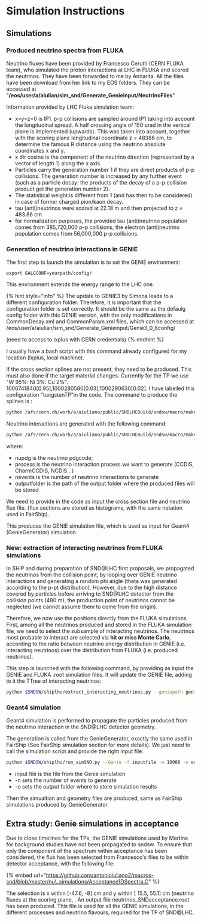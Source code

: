 # Simulation Instructions

## Simulations

### Produced neutrino spectra from FLUKA

Neutrino fluxes have been provided by Francesco Cerutti \(CERN FLUKA  team\), who simulated the proton interactions at LHC in FLUKA and scored the neutrinos. They have been forwarded to me by Annarita. All the files have been download from her link to my EOS folders. They can be accessed at "**/eos/user/a/aiulian/sim\_snd/Generate\_Genieinput/NeutrinoFiles**"

Information provided by LHC Fluka simulation team:

* x=y=z=0 is IP1. p-p collisions are sampled around IP1 taking into account the longitudinal spread. A half crossing angle of 150 urad in the vertical plane is implemented \(upwards\). This was taken into account, together with the scoring plane longitudinal coordinate z = 48386 cm, to determine the famous R distance using the neutrino absolute coordinates x and y.
* x dir cosine is the component of the neutrino direction \(represented by a vector of length 1\) along the x axis.
* Particles carry the generation number 1 if they are direct products of p-p collisions. The generation number is increased by any further event \(such as a particle decay: the products of the decay of a p-p collision product get the generation number 2\).
* The statistical weight is different from 1 \(and has then to be considered\) in case of former charged pion/kaon decay.
* tau \(anti\)neutrinos were scored at 22.18 m and then projected to z = 483.86 cm
* for normalization purposes, the provided tau \(anti\)neutrino population comes from 385,720,000 p-p collisions, the electron \(anti\)neutrino population comes from 56,000,000 p-p collisions.

### Generation of neutrino interactions in GENIE

The first step to launch the simulation is to set the GENIE environment:

`export GALGCONF=yourpath/config/`

This environment extends the energy range to the LHC one.

{% hint style="info" %}
The update to GENIE3 by Simona leads to a different configuration folder. Therefore, it is important that the configuration folder is set correctly. It should be the same as the defaulg config folder with this GENIE version, with the only modifications in CommonDecay.xml and CommonParam.xml files, which can be accessed at /eos/user/a/aiulian/sim\_snd/Generate\_Genieinput/Genie3\_0\_6config/

\(need to access to lxplus with CERN credentials\)
{% endhint %}

I usually have a bash script with this command already configured for my location \(lxplus, local machine\).

If the cross section splines are not present, they need to be produced. This must also done if the target material changes. Currently for the TP we use "W 95%: Ni 3%: Cu 2%". 1000741840\[0.95\],1000280580\[0.03\],1000290630\[0.02\]. I have labelled this configuration "tungstenTP"in the code. The command to produce the splines is :

```bash
python /afs/cern.ch/work/a/aiuliano/public/SNDLHCBuild/sndsw/macro/makeSNDGenieEvents.py spline --nupdg "nupdg" -t "tungstenTP" -o "outputfolder"
```

Neutrino interactions are generated with the following command:

```bash
python /afs/cern.ch/work/a/aiuliano/public/SNDLHCBuild/sndsw/macro/makeSNDGenieEvents.py sim --nupdg "nupdg" -p "process" -n "nevents" -o "outputfolder"
```

where:

* nupdg is the neutrino pdgcode;
* process is the neutrino interaction process we want to generate \(CCDIS, CharmCCDIS, NCDIS...\)
* nevents is the number of neutrino interactions to generate
* outputfolder is the path of the output folder where the produced files will be stored

We need to provide in the code as input the cross section file and neutrino flux file. \(flux sections are stored as histograms, with the same notation used in FairShip\).

This produces the GENIE simulation file, which is used as input for Geant4 \(GenieGenerator\) simulation.

### New: extraction of interacting neutrinos from FLUKA simulations

In SHiP and during preparation of SND@LHC first proposals, we propagated the neutrinos from the collision point, by looping over GENIE neutrino interactions and generating a random phi angle \(theta was generated according to the p-pt distribution\). However, due to the high distance covered by particles before arriving to SND@LHC detector from the collision points \(480 m\), the production point of neutrinos cannot be neglected \(we cannot assume them to come from the origin\).

Therefore, we now use the positions directly from the FLUKA simulations. First, among all the neutrinos produced and stored in the FLUKA simulation file, we need to select the subsample of interacting neutrinos. The neutrinos most probable to interact are selected via **hit or miss Monte Carlo**, according to the ratio between neutrino energy distribution in GENIE \(i.e. interacting neutrinos\) over the distribution from FLUKA \(i.e. produced neutrinos\). 

This step is launched with the following command, by providing as input the GENIE and FLUKA .root simulation files. It will update the GENIE file, adding to it the TTree of interacting neutrinos:

```bash
python $SNDSW/shiplhc/extract_interacting_neutrinos.py --geniepath geniesimfile --flukapath flukasimfile
```

### Geant4 simulation

Geant4 simulation is performed to propagate the particles produced from the neutrino interaction in the SND@LHC detector geometry.

The generation is called from the GenieGenerator, exactly the same used in FairShip \(See FairShip simulation section for more details\). We just need to call the simulation script and provide the right input file:

```bash
python $SNDSW/shiplhc/run_simSND.py --Genie -f inputfile -n 10000 -o outputfolder
```

* input file is the file from the Genie simulation
* -n sets the number of events to generate
* -o sets the output folder where to store simulation results

Then the simualtion and geometry files are produced, same as FairShip simulations produced by GenieGenerator.

## Extra study: Genie simulations in acceptance

Due to close timelines for the TPs, the GENIE simulations used by Martina for background studies have not been propagated to sndsw. To ensure that only the component of the spectrum within acceptance has been considered, the flux has been selected from Francesco's files to be within detector acceptance, with the following file:

{% embed url="https://github.com/antonioiuliano2/macros-snd/blob/master/nu\_simulations/Acceptance1DSpectra.C" %}

The selection is x within \[-47.6, -8\] cm  and y within \[ 15.5, 55.1\] cm \(neutrino fluxes at the scoring plane, . An output file neutrinos\_SNDacceptance.root has been produced. This file is used for all the GENIE simulations, in the different processes and neutrino flavours, required for the TP of SND@LHC.

